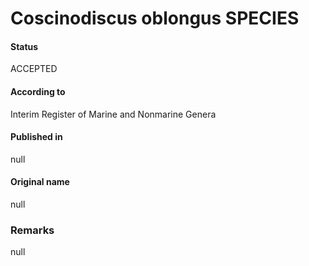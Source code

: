 Coscinodiscus oblongus SPECIES
=======

#### Status
ACCEPTED

#### According to
Interim Register of Marine and Nonmarine Genera

#### Published in
null

#### Original name
null

### Remarks
null